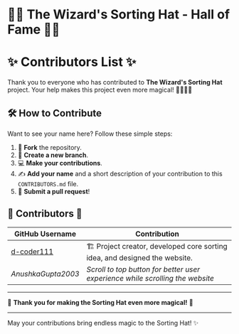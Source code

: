 # 🧙‍♂️ The Wizard's Sorting Hat - Hall of Fame 🧙‍♀️

# ✨ Contributors List ✨

Thank you to everyone who has contributed to **The Wizard's Sorting Hat** project. Your help makes this project even more magical! 🧙‍♂️🧙‍♀️

## 🛠️ How to Contribute

Want to see your name here? Follow these simple steps:

1. 🍴 **Fork** the repository.
2. 🌿 **Create a new branch**.
3. 💻 **Make your contributions**.
4. ✍️ **Add your name** and a short description of your contribution to this `CONTRIBUTORS.md` file.
5. 🔄 **Submit a pull request**!

## 🌟 Contributors 🌟

| GitHub Username | Contribution |
|-----------------|--------------|
| [d-coder111](https://github.com/d-coder111) | 🏗️ Project creator, developed core sorting idea, and designed the website. |
| _AnushkaGupta2003_ | _Scroll to top button for better user experience while scrolling the website_ |

---

🌟 **Thank you for making the Sorting Hat even more magical!** 💖

---

May your contributions bring endless magic to the Sorting Hat! ✨
